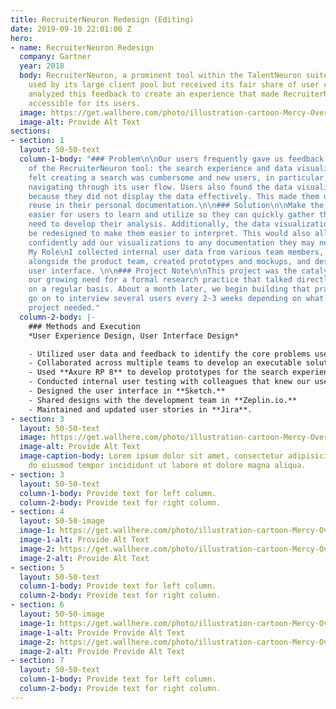 ```yaml
---
title: RecruiterNeuron Redesign (Editing)
date: 2019-09-10 22:01:00 Z
hero:
- name: RecruiterNeuron Redesign
  company: Gartner
  year: 2018
  body: RecruiterNeuron, a prominent tool within the TalentNeuron suite, was heavily
    used by its large client pool but received its fair share of user critique. We
    analyzed this feedback to create an experience that made RecruiterNeuron more
    accessible for its users.
  image: https://get.wallhere.com/photo/illustration-cartoon-Mercy-Overwatch-Overwatch-L-cio-Overwatch-Ana-Overwatch-Symmetra-Overwatch-Zenyatta-Overwatch-12505.png
  image-alt: Provide Alt Text
sections:
- section: 1
  layout: 50-50-text
  column-1-body: "### Problem\n\nOur users frequently gave us feedback on two aspects
    of the RecruiterNeuron tool: the search experience and data visualizations. They
    felt creating a search was cumbersome and new users, in particular, had issues
    navigating through its user flow. Users also found the data visualizations unhelpful
    because they did not display the data effectively. This made them unsuitable for
    reuse in their personal documentation.\n\n### Solution\n\nMake the search experience
    easier for users to learn and utilize so they can quickly gather the data they
    need to develop their analysis. Additionally, the data visualizations needed to
    be redesigned to make them easier to interpret. This would also allow users to
    confidently add our visualizations to any documentation they may need to create.\n\n###
    My Role\nI collected internal user data from various team members, provided analysis
    alongside the product team, created prototypes and mockups, and designed the updated
    user interface. \n\n### Project Note\n\nThis project was the catalyst that highlighted
    our growing need for a formal research practice that talked directly to users
    on a regular basis. About a month later, we begin building that practice and would
    go on to interview several users every 2-3 weeks depending on what the particular
    project needed."
  column-2-body: |-
    ### Methods and Execution
    *User Experience Design, User Interface Design*

    - Utilized user data and feedback to identify the core problems users had with the tool.
    - Collaborated across multiple teams to develop an executable solution. The primary teams involved were Customer Support, Product, IT/Development, and UX/Design.
    - Used **Axure RP 8** to develop prototypes for the search experience and its behavior.
    - Conducted internal user testing with colleagues that knew our users and were acutely familiar with their needs and concerns.
    - Designed the user interface in **Sketch.**
    - Shared designs with the development team in **Zeplin.io.**
    - Maintained and updated user stories in **Jira**.
- section: 3
  layout: 50-50-text
  image: https://get.wallhere.com/photo/illustration-cartoon-Mercy-Overwatch-Overwatch-L-cio-Overwatch-Ana-Overwatch-Symmetra-Overwatch-Zenyatta-Overwatch-12505.png
  image-alt: Provide Alt Text
  image-caption-body: Lorem ipsum dolor sit amet, consectetur adipisicing elit, sed
    do eiusmod tempor incididunt ut labore et dolore magna aliqua.
- section: 3
  layout: 50-50-text
  column-1-body: Provide text for left column.
  column-2-body: Provide text for right column.
- section: 4
  layout: 50-50-image
  image-1: https://get.wallhere.com/photo/illustration-cartoon-Mercy-Overwatch-Overwatch-L-cio-Overwatch-Ana-Overwatch-Symmetra-Overwatch-Zenyatta-Overwatch-12505.png
  image-1-alt: Provide Alt Text
  image-2: https://get.wallhere.com/photo/illustration-cartoon-Mercy-Overwatch-Overwatch-L-cio-Overwatch-Ana-Overwatch-Symmetra-Overwatch-Zenyatta-Overwatch-12505.png
  image-2-alt: Provide Alt Text
- section: 5
  layout: 50-50-text
  column-1-body: Provide text for left column.
  column-2-body: Provide text for right column.
- section: 6
  layout: 50-50-image
  image-1: https://get.wallhere.com/photo/illustration-cartoon-Mercy-Overwatch-Overwatch-L-cio-Overwatch-Ana-Overwatch-Symmetra-Overwatch-Zenyatta-Overwatch-12505.png
  image-1-alt: Provide Provide Alt Text
  image-2: https://get.wallhere.com/photo/illustration-cartoon-Mercy-Overwatch-Overwatch-L-cio-Overwatch-Ana-Overwatch-Symmetra-Overwatch-Zenyatta-Overwatch-12505.png
  image-2-alt: Provide Provide Alt Text
- section: 7
  layout: 50-50-text
  column-1-body: Provide text for left column.
  column-2-body: Provide text for right column.
---
```


